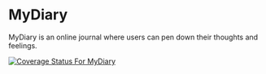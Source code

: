 # MyDiary
MyDiary is an online journal where users can pen down their thoughts and feelings.

[![Coverage Status For MyDiary](https://coveralls.io/repos/github/4dbyron/MyDiary/badge.svg?branch=developer)](https://coveralls.io/github/4dbyron/MyDiary?branch=developer)
